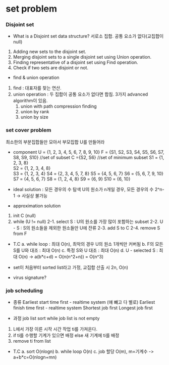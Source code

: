 # set problem

### Disjoint set
- What is a Disjoint set data structure?
서로소 집합. 공통 요소가 없다(교집합이 null)
1. Adding new sets to the disjoint set.
2. Merging disjoint sets to a single disjoint set using Union operation.
3. Finding representative of a disjoint set using Find operation.
4. Check if two sets are disjoint or not.

- find & union operation
1. find : 대표자를 찾는 연산.
2. union operation : 두 집합이 공통 요소가 없다면 합침. 3가지 advanced algorithm이 있음.
    1. union with path compression finding
    2. union by rank
    3. union by size

### set cover problem
최소한의 부분집합들만 모아서 부모집합 U를 만들어라

- component
U = {1, 2, 3, 4, 5, 6, 7, 8, 9, 10}
F = {S1, S2, S3, S4, S5, S6, S7, S8, S9, S10}   //set of subset
C ={S2, S6} //set of minimum subset
S1 = {1, 2, 3, 8}  
S2 = {1, 2, 3, 4, 8}  
S3 = {1, 2, 3, 4} 
S4 = {2, 3, 4, 5, 7, 8} 
S5 = {4, 5, 6, 7}
S6 = {5, 6, 7, 9, 10}
S7 = {4, 5, 6, 7}
S8 = {1, 2, 4, 8}
S9 = {6, 9}
S10 = {6, 10}

- ideal solution : 모든 경우의 수 탐색
U의 원소가 n개일 경우, 모든 경우의 수 2^n-1
-> 사실상 불가능

- approximation solution
1. init C (null)
2. while (U != null)
    2-1. select S : U의 원소를 가장 많이 포함하는 subset
    2-2. U - S : S의 원소들을 제외한 원소들만 U에 잔류
    2-3. add S to C
    2-4. remove S from F

- T.C
a. while loop : 최대 O(n), 최악의 경우 U의 원소 1개씩만 커버됨
b. F의 모든 S를 U와 대조 : 최대 O(n)
c. 특정 S와 U 대조 : 최대 O(n)
d. U - selected S : 최대 O(n)
-> a(b*c+d) = O(n(n^2+n)) = O(n^3)

- set이 처음부터 sorted list라고 가정, 교집합 산출 시 2n, O(n)

- virus signature?


### job scheduling
- 종류
Earliest start time first - realtime system (얘 뺴고 다 별로)
Earliest finish time first - realtime system
Shortest job first 
Longest job first

- 과정
job list sort
while job list is not empty
1. L에서 가장 이른 시작 시간 작업 ti를 가져온다.
2. if ti를 수행할 기계가 있으면 배정 else 새 기계에 ti를 배정
3. remove ti from list

- T.C
a. sort O(nlogn)
b. while loop O(n)
c. job 할당 O(m), m=기계수
-> a+b*c=O(nlogn+mn)